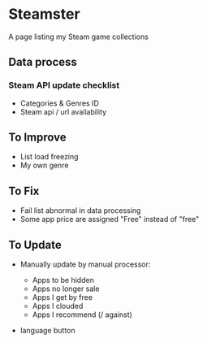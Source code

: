 # Steamster
A page listing my Steam game collections

## Data process
### Steam API update checklist
- Categories & Genres ID
- Steam api / url availability


## To Improve
- List load freezing
- My own genre

## To Fix
- Fail list abnormal in data processing
- Some app price are assigned "Free" instead of "free"

## To Update
- Manually update by manual processor:
  - Apps to be hidden
  - Apps no longer sale
  - Apps I get by free
  - Apps I clouded
  - Apps I recommend (/ against)



- language button